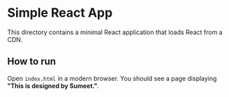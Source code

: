 # Simple React App

This directory contains a minimal React application that loads React from a CDN.

## How to run

Open `index.html` in a modern browser. You should see a page displaying **"This is designed by Sumeet."**.
